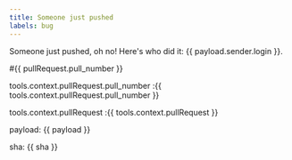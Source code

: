 ```yaml
---
title: Someone just pushed
labels: bug
---
```

Someone just pushed, oh no! Here's who did it: {{ payload.sender.login }}.

#{{ pullRequest.pull_number }}

tools.context.pullRequest.pull_number :{{ tools.context.pullRequest.pull_number }}

tools.context.pullRequest :{{ tools.context.pullRequest }}

payload: {{ payload }}

sha: {{ sha }}
